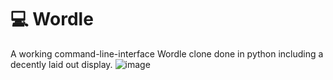 # 💻 Wordle
A working command-line-interface Wordle clone done in python including a decently laid out display.
![image](https://user-images.githubusercontent.com/92184180/201766383-1ffd0b0a-20ba-4294-ab6a-94c6824e819d.png)
